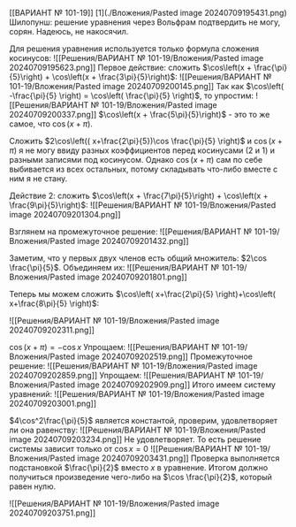 [[ВАРИАНТ № 101-19]]
[1](./Вложения/Pasted image 20240709195431.png)
Шилопунш: решение уравнения через Вольфрам подтвердить не могу, сорян. Надеюсь, не накосячил.

Для решения уравнения используется только формула сложения косинусов:
![[Решения/ВАРИАНТ № 101-19/Вложения/Pasted image 20240709195623.png]]
Первое действие: сложить $\cos\left(x + \frac{\pi}{5}\right) + \cos\left(x + \frac{3\pi}{5}\right)$:
![[Решения/ВАРИАНТ № 101-19/Вложения/Pasted image 20240709200145.png]]
Так как $\cos\left( -\frac{\pi}{5} \right) = \cos\left( \frac{\pi}{5} \right)$, то упростим:
![[Решения/ВАРИАНТ № 101-19/Вложения/Pasted image 20240709200337.png]]
$\cos\left(x + \frac{5\pi}{5}\right)$ - это то же самое, что $\cos(x+\pi)$.

Сложить $2\cos\left(( x+\frac{2\pi}{5})\cos \frac{\pi}{5} \right)$ и $\cos(x+\pi)$ я не могу ввиду разных коэффициентов перед косинусами (2 и 1) и разными записями под косинусом. Однако $\cos(x+\pi)$ сам по себе выбивается из всех остальных, потому складывать что-либо вместе с ним я не стану.

Действие 2: сложить $\cos\left(x + \frac{7\pi}{5}\right) + \cos\left(x + \frac{9\pi}{5}\right)$:
![[Решения/ВАРИАНТ № 101-19/Вложения/Pasted image 20240709201304.png]]

Взглянем на промежуточное решение:
![[Решения/ВАРИАНТ № 101-19/Вложения/Pasted image 20240709201432.png]]

Заметим, что у первых двух членов есть общий множитель: $2\cos \frac{\pi}{5}$. Объединяем их:
![[Решения/ВАРИАНТ № 101-19/Вложения/Pasted image 20240709201801.png]]

Теперь мы можем сложить $\cos\left( x+\frac{2\pi}{5} \right)+\cos\left( x+\frac{8\pi}{5} \right)$:

![[Решения/ВАРИАНТ № 101-19/Вложения/Pasted image 20240709202311.png]]

$\cos(x+\pi) = -\cos x$
Упрощаем:
![[Решения/ВАРИАНТ № 101-19/Вложения/Pasted image 20240709202519.png]]
Промежуточное решение:
![[Решения/ВАРИАНТ № 101-19/Вложения/Pasted image 20240709202859.png]]
Упрощаем:
![[Решения/ВАРИАНТ № 101-19/Вложения/Pasted image 20240709202909.png]]
Итого имеем систему уравнений:
![[Решения/ВАРИАНТ № 101-19/Вложения/Pasted image 20240709203001.png]]

$4\cos^2\frac{\pi}{5}$ является константой, проверим, удовлетворяет ли она равенству:
![[Решения/ВАРИАНТ № 101-19/Вложения/Pasted image 20240709203234.png]]
Не удовлетворяет. То есть решение системы зависит только от $\cos x= 0$
![[Решения/ВАРИАНТ № 101-19/Вложения/Pasted image 20240709203431.png]]
Проверка выполняется подстановкой $\frac{\pi}{2}$ вместо $x$ в уравнение. Итогом должно получиться произведение чего-либо на $\cos \frac{\pi}{2}$, который равен нулю.

![[Решения/ВАРИАНТ № 101-19/Вложения/Pasted image 20240709203751.png]]

